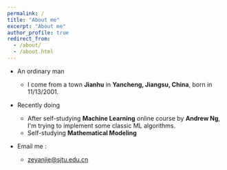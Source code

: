 ```yaml
---
permalink: /
title: "About me"
excerpt: "About me"
author_profile: true
redirect_from: 
  - /about/
  - /about.html
---
```


- An ordinary man
  - I come from a town **Jianhu** in **Yancheng, Jiangsu, China**, born in 11/13/2001.

- Recently doing
  - After self-studying **Machine Learning** online course by **Andrew Ng**, I'm trying to implement some classic ML algorithms.
  - Self-studying **Mathematical Modeling**
  
- Email me : 
  - zeyanjie@sjtu.edu.cn
